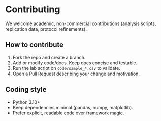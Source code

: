 # Contributing

We welcome academic, non-commercial contributions (analysis scripts, replication data, protocol refinements).

## How to contribute
1. Fork the repo and create a branch.
2. Add or modify code/docs. Keep docs concise and testable.
3. Run the lab script on `code/sample_*.csv` to validate.
4. Open a Pull Request describing your change and motivation.

## Coding style
- Python 3.10+
- Keep dependencies minimal (pandas, numpy, matplotlib).
- Prefer explicit, readable code over framework magic.
